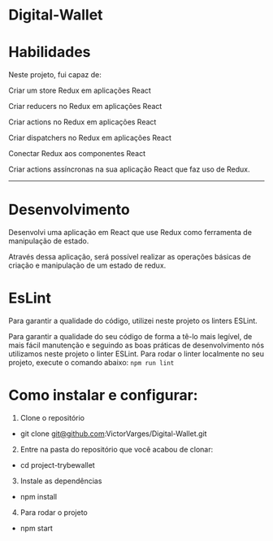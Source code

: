 # Digital-Wallet

# Habilidades
Neste projeto, fui capaz de:

Criar um store Redux em aplicações React

Criar reducers no Redux em aplicações React

Criar actions no Redux em aplicações React

Criar dispatchers no Redux em aplicações React

Conectar Redux aos componentes React

Criar actions assíncronas na sua aplicação React que faz uso de Redux.

---

# Desenvolvimento
Desenvolvi uma aplicação em React que use Redux como ferramenta de manipulação de estado.

Através dessa aplicação, será possível realizar as operações básicas de criação e manipulação de um estado de redux.


# EsLint
Para garantir a qualidade do código, utilizei neste projeto os linters ESLint.

Para garantir a qualidade do seu código de forma a tê-lo mais legível, de mais fácil manutenção e seguindo as boas práticas de desenvolvimento nós utilizamos neste projeto o linter ESLint. Para rodar o linter localmente no seu projeto, execute o comando abaixo: ``` npm run lint ```

# Como instalar e configurar:
1. Clone o repositório
 - git clone git@github.com:VictorVarges/Digital-Wallet.git
2. Entre na pasta do repositório que você acabou de clonar:
 - cd project-trybewallet
3. Instale as dependências 
 - npm install
4. Para rodar o projeto
 - npm start
